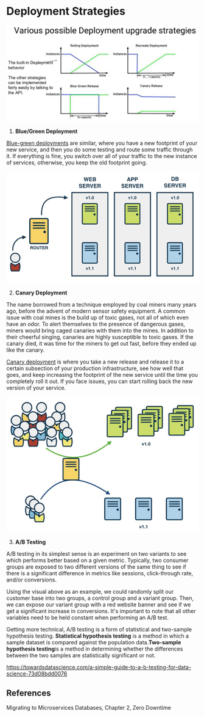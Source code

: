 # Deployment Strategies

![image](../../media/DevOps-DevOps-Deployment-Strategies-image1.png)

1. **Blue/Green Deployment**

[Blue-green deployments](https://www.gocd.org/2017/07/25/blue-green-deployments/) are similar, where you have a new footprint of your new service, and then you do some testing and route some traffic through it. If everything is fine, you switch over all of your traffic to the new instance of services, otherwise, you keep the old footprint going.

![image](../../media/DevOps-DevOps-Deployment-Strategies-image2.jpg)

2. **Canary Deployment**

The name borrowed from a technique employed by coal miners many years ago, before the advent of modern sensor safety equipment. A common issue with coal mines is the build up of toxic gases, not all of which even have an odor. To alert themselves to the presence of dangerous gases, miners would bring caged canaries with them into the mines. In addition to their cheerful singing, canaries are highly susceptible to toxic gases. If the canary died, it was time for the miners to get out fast, before they ended up like the canary.

[Canary deployment](https://www.gocd.org/2017/08/15/canary-releases/) is where you take a new release and release it to a certain subsection of your production infrastructure, see how well that goes, and keep increasing the footprint of the new service until the time you completely roll it out. If you face issues, you can start rolling back the new version of your service.

![Canary deployments](../../media/DevOps-DevOps-Deployment-Strategies-image3.jpg)

3. **A/B Testing**

A/B testing in its simplest sense is an experiment on two variants to see which performs better based on a given metric. Typically, two consumer groups are exposed to two different versions of the same thing to see if there is a significant difference in metrics like sessions, click-through rate, and/or conversions.

Using the visual above as an example, we could randomly split our customer base into two groups, a control group and a variant group. Then, we can expose our variant group with a red website banner and see if we get a significant increase in conversions. It's important to note that all other variables need to be held constant when performing an A/B test.

Getting more technical, A/B testing is a form of statistical and two-sample hypothesis testing. **Statistical hypothesis testing** is a method in which a sample dataset is compared against the population data.**Two-sample hypothesis testing**is a method in determining whether the differences between the two samples are statistically significant or not.

<https://towardsdatascience.com/a-simple-guide-to-a-b-testing-for-data-science-73d08bdd0076>

## References

Migrating to Microservices Databases, Chapter 2, Zero Downtime
